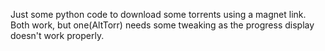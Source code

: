 Just some python code to download some torrents using a magnet link. Both work, but one(AltTorr) needs some tweaking as the progress display doesn't work properly.
